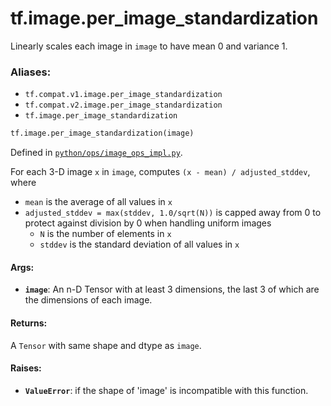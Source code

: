 <div itemscope itemtype="http://developers.google.com/ReferenceObject">
<meta itemprop="name" content="tf.image.per_image_standardization" />
<meta itemprop="path" content="Stable" />
</div>

# tf.image.per_image_standardization

Linearly scales each image in `image` to have mean 0 and variance 1.

### Aliases:

* `tf.compat.v1.image.per_image_standardization`
* `tf.compat.v2.image.per_image_standardization`
* `tf.image.per_image_standardization`

``` python
tf.image.per_image_standardization(image)
```



Defined in [`python/ops/image_ops_impl.py`](/code/stable/tensorflow/python/ops/image_ops_impl.py).

<!-- Placeholder for "Used in" -->

For each 3-D image `x` in `image`, computes `(x - mean) / adjusted_stddev`,
where

- `mean` is the average of all values in `x`
- `adjusted_stddev = max(stddev, 1.0/sqrt(N))` is capped away from 0 to
  protect against division by 0 when handling uniform images
  - `N` is the number of elements in `x`
  - `stddev` is the standard deviation of all values in `x`

#### Args:


* <b>`image`</b>: An n-D Tensor with at least 3 dimensions, the last 3 of which are the
  dimensions of each image.


#### Returns:

A `Tensor` with same shape and dtype as `image`.



#### Raises:


* <b>`ValueError`</b>: if the shape of 'image' is incompatible with this function.